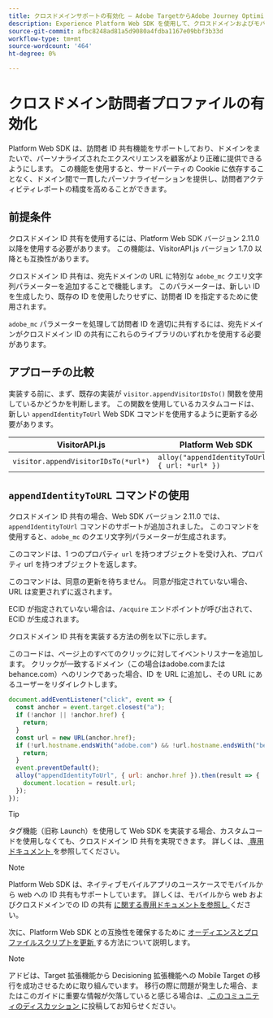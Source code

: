```yaml
---
title: クロスドメインサポートの有効化 – Adobe TargetからAdobe Journey Optimizerへの移行 – Decisioning モバイル拡張機能
description: Experience Platform Web SDK を使用して、クロスドメインおよびモバイルアプリから web ブラウザーへのシナリオに対応するようにAdobe Targetを設定する方法について説明します。
source-git-commit: afbc8248ad81a5d9080a4fdba1167e09bbf3b33d
workflow-type: tm+mt
source-wordcount: '464'
ht-degree: 0%

---
```


# クロスドメイン訪問者プロファイルの有効化

Platform Web SDK は、訪問者 ID 共有機能をサポートしており、ドメインをまたいで、パーソナライズされたエクスペリエンスを顧客がより正確に提供できるようにします。 この機能を使用すると、サードパーティの Cookie に依存することなく、ドメイン間で一貫したパーソナライゼーションを提供し、訪問者アクティビティレポートの精度を高めることができます。

## 前提条件

クロスドメイン ID 共有を使用するには、Platform Web SDK バージョン 2.11.0 以降を使用する必要があります。 この機能は、VisitorAPI.js バージョン 1.7.0 以降とも互換性があります。

クロスドメイン ID 共有は、宛先ドメインの URL に特別な `adobe_mc` クエリ文字列パラメーターを追加することで機能します。 このパラメーターは、新しい ID を生成したり、既存の ID を使用したりせずに、訪問者 ID を指定するために使用されます。

`adobe_mc` パラメーターを処理して訪問者 ID を適切に共有するには、宛先ドメインがクロスドメイン ID の共有にこれらのライブラリのいずれかを使用する必要があります。

## アプローチの比較

実装する前に、まず、既存の実装が `visitor.appendVisitorIDsTo()` 関数を使用しているかどうかを判断します。 この関数を使用しているカスタムコードは、新しい `appendIdentityToUrl` Web SDK コマンドを使用するように更新する必要があります。

| VisitorAPI.js | Platform Web SDK |
| --- | --- |
| `visitor.appendVisitorIDsTo(*url*)` | `alloy("appendIdentityToUrl", { url: *url* })` |

## `appendIdentityToURL` コマンドの使用

クロスドメイン ID 共有の場合、Web SDK バージョン 2.11.0 では、`appendIdentityToUrl` コマンドのサポートが追加されました。 このコマンドを使用すると、`adobe_mc` のクエリ文字列パラメーターが生成されます。

このコマンドは、1 つのプロパティ `url` を持つオブジェクトを受け入れ、プロパティ url を持つオブジェクトを返します。

このコマンドは、同意の更新を待ちません。 同意が指定されていない場合、URL は変更されずに返されます。

ECID が指定されていない場合は、`/acquire` エンドポイントが呼び出されて、ECID が生成されます。

クロスドメイン ID 共有を実装する方法の例を以下に示します。

このコードは、ページ上のすべてのクリックに対してイベントリスナーを追加します。 クリックが一致するドメイン（この場合はadobe.comまたはbehance.com）へのリンクであった場合、ID を URL に追加し、その URL にあるユーザーをリダイレクトします。

```Javascript
document.addEventListener("click", event => {
  const anchor = event.target.closest("a");
  if (!anchor || !anchor.href) {
    return;
  }
  const url = new URL(anchor.href);
  if (!url.hostname.endsWith("adobe.com") && !url.hostname.endsWith("behance.com")) {
    return;
  }
  event.preventDefault();
  alloy("appendIdentityToUrl", { url: anchor.href }).then(result => {
    document.location = result.url;
  });
});
```

>[!TIP]
>
>タグ機能（旧称 Launch）を使用して Web SDK を実装する場合、カスタムコードを使用しなくても、クロスドメイン ID 共有を実現できます。 詳しくは、[ 専用ドキュメント ](https://experienceleague.adobe.com/docs/experience-platform/edge/identity/id-sharing.html#tags-extension) を参照してください。

>[!NOTE]
>
>Platform Web SDK は、ネイティブモバイルアプリのユースケースでモバイルから web への ID 共有もサポートしています。 詳しくは、モバイルから web およびクロスドメインでの ID の共有 [ に関する専用ドキュメントを参照し ](https://experienceleague.adobe.com/docs/experience-platform/edge/identity/id-sharing.html) ください。

次に、Platform Web SDK との互換性を確保するために [ オーディエンスとプロファイルスクリプトを更新 ](update-audiences.md) する方法について説明します。

>[!NOTE]
>
>アドビは、Target 拡張機能から Decisioning 拡張機能への Mobile Target の移行を成功させるために取り組んでいます。 移行の際に問題が発生した場合、またはこのガイドに重要な情報が欠落していると感じる場合は、[ このコミュニティのディスカッション ](https://experienceleaguecommunities.adobe.com/t5/adobe-experience-platform-data/tutorial-discussion-migrate-target-from-at-js-to-web-sdk/m-p/575587#M463) に投稿してお知らせください。
